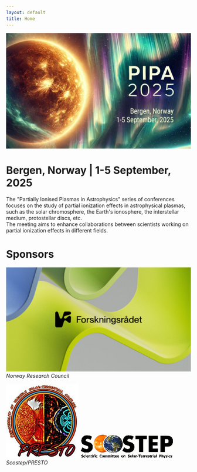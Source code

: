 ```yaml
---
layout: default
title: Home
---
```


![Mountain View](/assets/logo.jpg) 

# Bergen, Norway   |   1-5 September, 2025
 
The  "Partially Ionised Plasmas in Astrophysics"  series of conferences focuses on the study of partial ionization effects in astrophysical plasmas,  such as the solar chromosphere, the Earth's ionosphere, the interstellar medium, protostellar discs, etc.                           
The meeting aims to enhance collaborations between scientists working on partial ionization effects in different fields.

# Sponsors
![Scostep/PRESTO](/assets/nrc-logo.jpg) 
*Norway Research Council*

![Scostep](/assets/presto_logo.jpg) 
![PRESTO](/assets/scostep_logo.png) 
*Scostep/PRESTO*

